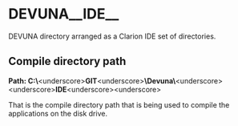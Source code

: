 # DEVUNA__IDE__
DEVUNA directory arranged as a Clarion IDE set of directories.

## Compile directory path

**Path: C:\\**&lt;underscore&gt;**GIT**&lt;underscore&gt;**\\Devuna\\**&lt;underscore&gt;&lt;underscore&gt;**IDE**&lt;underscore&gt;&lt;underscore&gt;

That is the compile directory path that is being used to compile the applications on the disk drive.
